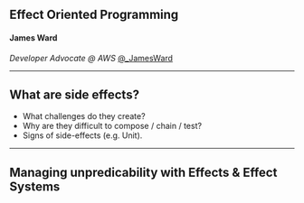 ## Effect Oriented Programming

#### James Ward
*Developer Advocate @ AWS*
<a href="https://twitter.com/_JamesWard?ref_src=twsrc%5Etfw" class="twitter-follow-button" data-size="large">@_JamesWard</a><script async src="https://platform.twitter.com/widgets.js" charset="utf-8"></script>

---

## What are side effects?

- What challenges do they create?
- Why are they difficult to compose / chain / test?
- Signs of side-effects (e.g. Unit).

---

## Managing unpredicability with Effects & Effect Systems


